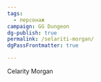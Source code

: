```yaml
---
tags:
  - персонаж
campaign: GG Dungeon
dg-publish: true
permalink: /selariti-morgan/
dgPassFrontmatter: true

---
```


Celarity Morgan